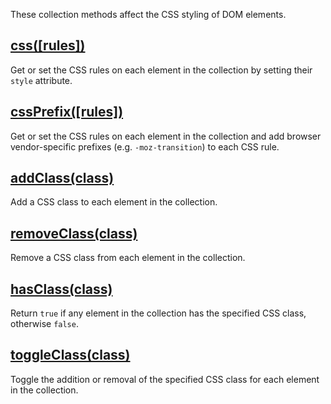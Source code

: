 These collection methods affect the CSS styling of DOM elements.


## [css(\[rules\])](/api/css/)

Get or set the CSS rules on each element in the collection by setting their `style` attribute.


## [cssPrefix(\[rules\])](/api/cssPrefix/)

Get or set the CSS rules on each element in the collection and add browser vendor-specific prefixes (e.g. `-moz-transition`) to each CSS rule.


## [addClass(class)](/api/addClass/)

Add a CSS class to each element in the collection.


## [removeClass(class)](/api/removeClass/)

Remove a CSS class from each element in the collection.


## [hasClass(class)](/api/hasClass/)

Return `true` if any element in the collection has the specified CSS class, otherwise `false`.


## [toggleClass(class)](/api/toggleClass/)

Toggle the addition or removal of the specified CSS class for each element in the collection.
